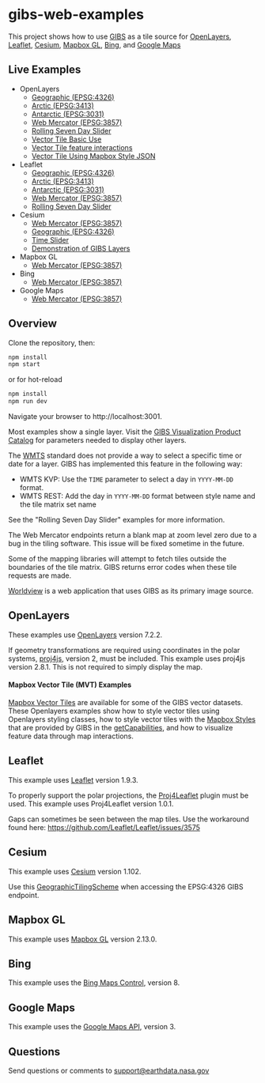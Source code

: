 # gibs-web-examples

This project shows how to use [GIBS](https://earthdata.nasa.gov/gibs) as a tile
source for
[OpenLayers](http://openlayers.org), [Leaflet](http://leafletjs.com), [Cesium](http://cesiumjs.org/), [Mapbox GL](https://www.mapbox.com/help/define-mapbox-gl/), [Bing](http://www.bing.com/maps/), and [Google Maps](https://maps.google.com)

## Live Examples

* OpenLayers
  * [Geographic (EPSG:4326)](https://nasa-gibs.github.io/gibs-web-examples/examples/openlayers/geographic-epsg4326.html)
  * [Arctic (EPSG:3413)](https://nasa-gibs.github.io/gibs-web-examples/examples/openlayers/arctic-epsg3413.html)
  * [Antarctic (EPSG:3031)](https://nasa-gibs.github.io/gibs-web-examples/examples/openlayers/antarctic-epsg3031.html)
  * [Web Mercator (EPSG:3857)](https://nasa-gibs.github.io/gibs-web-examples/examples/openlayers/webmercator-epsg3857.html)
  * [Rolling Seven Day Slider](https://nasa-gibs.github.io/gibs-web-examples/examples/openlayers/time.html)
  * [Vector Tile Basic Use](https://nasa-gibs.github.io/gibs-web-examples/examples/openlayers/vectors/geographic-epsg4326-vector-basic.html)
  * [Vector Tile feature interactions](https://nasa-gibs.github.io/gibs-web-examples/examples/openlayers/vectors/geographic-epsg4326-vector-hover.html)
  * [Vector Tile Using Mapbox Style JSON](https://nasa-gibs.github.io/gibs-web-examples/examples/openlayers/vectors/geographic-epsg4326-vector-mapbox-styles.html)
* Leaflet
  * [Geographic (EPSG:4326)](https://nasa-gibs.github.io/gibs-web-examples/examples/leaflet/geographic-epsg4326.html)
  * [Arctic (EPSG:3413)](https://nasa-gibs.github.io/gibs-web-examples/examples/leaflet/arctic-epsg3413.html)
  * [Antarctic (EPSG:3031)](https://nasa-gibs.github.io/gibs-web-examples/examples/leaflet/antarctic-epsg3031.html)
  * [Web Mercator (EPSG:3857)](https://nasa-gibs.github.io/gibs-web-examples/examples/leaflet/webmercator-epsg3857.html)
  * [Rolling Seven Day Slider](https://nasa-gibs.github.io/gibs-web-examples/examples/leaflet/time.html)
* Cesium
  * [Web Mercator (EPSG:3857)](https://nasa-gibs.github.io/gibs-web-examples/examples/cesium/webmercator-epsg3857.html)
  * [Geographic (EPSG:4326)](https://nasa-gibs.github.io/gibs-web-examples/examples/cesium/geographic-epsg4326.html)
  * [Time Slider](https://nasa-gibs.github.io/gibs-web-examples/examples/cesium/time.html)
  * [Demonstration of GIBS Layers](https://nasa-gibs.github.io/gibs-web-examples/examples/cesium/gibs-layers)
* Mapbox GL
  * [Web Mercator (EPSG:3857)](https://nasa-gibs.github.io/gibs-web-examples/examples/mapbox-gl/webmercator-epsg3857.html)
* Bing
  * [Web Mercator (EPSG:3857)](https://nasa-gibs.github.io/gibs-web-examples/examples/bing/webmercator-epsg3857.html)
* Google Maps
  * [Web Mercator (EPSG:3857)](https://nasa-gibs.github.io/gibs-web-examples/examples/google/webmercator-epsg3857.html)

## Overview

Clone the repository, then:

```bash
npm install
npm start
```

or for hot-reload

```bash
npm install
npm run dev
```

Navigate your browser to http://localhost:3001.

Most examples show a single layer. Visit the
[GIBS Visualization Product Catalog](https://nasa-gibs.github.io/gibs-api-docs/available-visualizations/#visualization-product-catalog)
for parameters needed to display other layers.

The [WMTS](http://www.opengeospatial.org/standards/wmts) standard does not
provide a way to select a specific time or date for a layer. GIBS has
implemented this feature in the following way:

* WMTS KVP: Use the `TIME` parameter to select a day in `YYYY-MM-DD` format.
* WMTS REST: Add the day in `YYYY-MM-DD` format between style name and the tile
matrix set name

See the "Rolling Seven Day Slider" examples for more information.

The Web Mercator endpoints return a blank map at zoom level zero due to a bug
in the tiling software. This issue will be fixed sometime in the future.

Some of the mapping libraries will attempt to fetch tiles outside the boundaries
of the tile matrix. GIBS returns error codes when these tile requests are
made.

[Worldview](https://github.com/nasa-gibs/worldview) is a web application that
uses GIBS as its primary image source.

## OpenLayers

These examples use [OpenLayers](http://openlayers.org/) version 7.2.2.

If geometry transformations are required using coordinates in the polar systems,
[proj4js](http://trac.osgeo.org/proj4js), version 2, must be included. This
example uses proj4js version 2.8.1. This is not required to simply display the map.

#### Mapbox Vector Tile (MVT) Examples
[Mapbox Vector Tiles](https://docs.mapbox.com/vector-tiles/specification/) are available for some of the GIBS vector datasets. These Openlayers examples show how to style vector tiles using Openlayers styling classes, how to style vector tiles with the [Mapbox Styles](https://docs.mapbox.com/mapbox-gl-js/style-spec/) that are provided by GIBS in the [getCapabilities](https://gibs.earthdata.nasa.gov/wmts/epsg4326/std/wmts.cgi?request=GetCapabilities), and how to visualize feature data through map interactions.

## Leaflet

This example uses [Leaflet](http://leafletjs.com) version 1.9.3.

To properly support the polar projections, the
[Proj4Leaflet](https://github.com/kartena/Proj4Leaflet) plugin must be
used. This example uses Proj4Leaflet version 1.0.1.

Gaps can sometimes be seen between the map tiles. Use the workaround found
here: https://github.com/Leaflet/Leaflet/issues/3575

## Cesium

This example uses [Cesium](http://cesiumjs.org/) version 1.102.

Use this
[GeographicTilingScheme](https://github.com/nasa-gibs/gibs-web-examples/blob/master/examples/cesium/gibs.js) when accessing the EPSG:4326 GIBS endpoint.

## Mapbox GL

This example uses [Mapbox GL](https://www.mapbox.com/help/define-mapbox-gl/)
version 2.13.0.

## Bing

This example uses the [Bing Maps Control](https://msdn.microsoft.com/en-us/library/mt712542.aspx), version 8.

## Google Maps

This example uses the [Google Maps API](https://developers.google.com/maps/documentation/javascript/tutorial), version 3.

## Questions

Send questions or comments to
[support@earthdata.nasa.gov](mailto:support@earthdata.nasa.gov)
